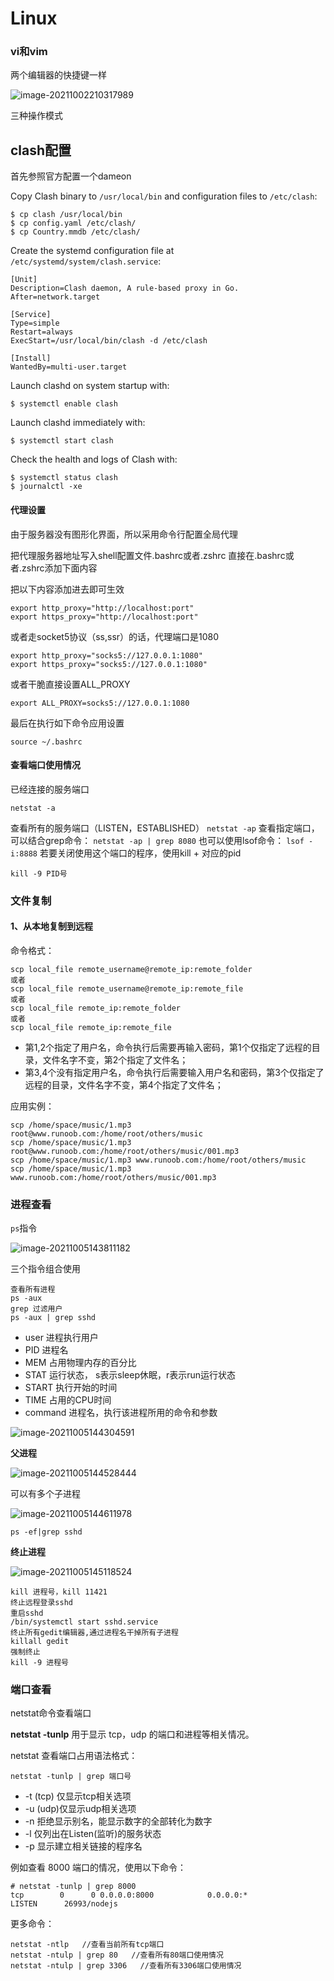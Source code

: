 # Linux

### vi和vim

两个编辑器的快捷键一样

![image-20211002210317989](Linux.assets/image-20211002210317989.png)

三种操作模式



## clash配置

首先参照官方配置一个dameon

Copy Clash binary to `/usr/local/bin` and configuration files to `/etc/clash`:

```
$ cp clash /usr/local/bin
$ cp config.yaml /etc/clash/
$ cp Country.mmdb /etc/clash/
```

Create the systemd configuration file at `/etc/systemd/system/clash.service`:

```
[Unit]
Description=Clash daemon, A rule-based proxy in Go.
After=network.target

[Service]
Type=simple
Restart=always
ExecStart=/usr/local/bin/clash -d /etc/clash

[Install]
WantedBy=multi-user.target
```

Launch clashd on system startup with:

```
$ systemctl enable clash
```

Launch clashd immediately with:

```
$ systemctl start clash
```

Check the health and logs of Clash with:

```
$ systemctl status clash
$ journalctl -xe
```

#### 代理设置

由于服务器没有图形化界面，所以采用命令行配置全局代理

把代理服务器地址写入shell配置文件.bashrc或者.zshrc 直接在.bashrc或者.zshrc添加下面内容

把以下内容添加进去即可生效

```text
export http_proxy="http://localhost:port"
export https_proxy="http://localhost:port"
```

或者走socket5协议（ss,ssr）的话，代理端口是1080

```text
export http_proxy="socks5://127.0.0.1:1080"
export https_proxy="socks5://127.0.0.1:1080"
```

或者干脆直接设置ALL_PROXY

```text
export ALL_PROXY=socks5://127.0.0.1:1080
```

最后在执行如下命令应用设置

```text
source ~/.bashrc
```

#### 查看端口使用情况

已经连接的服务端口

`netstat -a`

查看所有的服务端口（LISTEN，ESTABLISHED）
`netstat -ap`
查看指定端口，可以结合grep命令：
`netstat -ap | grep 8080`
 也可以使用lsof命令：
`lsof -i:8888`
若要关闭使用这个端口的程序，使用kill + 对应的pid


`kill -9 PID号`

### 文件复制

#### 1、从本地复制到远程

命令格式：

```
scp local_file remote_username@remote_ip:remote_folder 
或者 
scp local_file remote_username@remote_ip:remote_file 
或者 
scp local_file remote_ip:remote_folder 
或者 
scp local_file remote_ip:remote_file 
```



- 第1,2个指定了用户名，命令执行后需要再输入密码，第1个仅指定了远程的目录，文件名字不变，第2个指定了文件名；
- 第3,4个没有指定用户名，命令执行后需要输入用户名和密码，第3个仅指定了远程的目录，文件名字不变，第4个指定了文件名；

应用实例：

```
scp /home/space/music/1.mp3 root@www.runoob.com:/home/root/others/music 
scp /home/space/music/1.mp3 root@www.runoob.com:/home/root/others/music/001.mp3 
scp /home/space/music/1.mp3 www.runoob.com:/home/root/others/music 
scp /home/space/music/1.mp3 www.runoob.com:/home/root/others/music/001.mp3
```

### 进程查看

`ps`指令

![image-20211005143811182](Linux.assets/image-20211005143811182.png)

三个指令组合使用

```
查看所有进程
ps -aux
grep 过滤用户
ps -aux | grep sshd
```

- user 进程执行用户
- PID 进程名
- MEM 占用物理内存的百分比
- STAT 运行状态， s表示sleep休眠，r表示run运行状态
- START 执行开始的时间
- TIME 占用的CPU时间
- command 进程名，执行该进程所用的命令和参数

![image-20211005144304591](Linux.assets/image-20211005144304591.png)

**父进程**

![image-20211005144528444](Linux.assets/image-20211005144528444.png)

可以有多个子进程

![image-20211005144611978](Linux.assets/image-20211005144611978.png)

```
ps -ef|grep sshd
```

**终止进程**

![image-20211005145118524](Linux.assets/image-20211005145118524.png)

```
kill 进程号，kill 11421
终止远程登录sshd
重启sshd
/bin/systemctl start sshd.service
终止所有gedit编辑器,通过进程名干掉所有子进程
killall gedit
强制终止
kill -9 进程号
```

### 端口查看

netstat命令查看端口

**netstat -tunlp** 用于显示 tcp，udp 的端口和进程等相关情况。

netstat 查看端口占用语法格式：

```
netstat -tunlp | grep 端口号
```

- -t (tcp) 仅显示tcp相关选项
- -u (udp)仅显示udp相关选项
- -n 拒绝显示别名，能显示数字的全部转化为数字
- -l 仅列出在Listen(监听)的服务状态
- -p 显示建立相关链接的程序名

例如查看 8000 端口的情况，使用以下命令：

```
# netstat -tunlp | grep 8000
tcp        0      0 0.0.0.0:8000            0.0.0.0:*               LISTEN      26993/nodejs   
```

更多命令：

```
netstat -ntlp   //查看当前所有tcp端口
netstat -ntulp | grep 80   //查看所有80端口使用情况
netstat -ntulp | grep 3306   //查看所有3306端口使用情况
```
